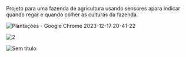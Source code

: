 Projeto para uma fazenda de agricultura usando sensores apara indicar quando regar e quando colher as culturas da fazenda.




![Plantações - Google Chrome 2023-12-17 20-41-22](https://github.com/danieldevoliveira/Fazenda/assets/149846821/dbc7629e-ee04-4197-8f23-45f095c028bd)


![2](https://github.com/danieldevoliveira/Fazenda/assets/149846821/72b7f630-45f9-4a94-9683-fb119fefbc90)


![Sem título](https://github.com/danieldevoliveira/Fazenda/assets/149846821/8c31e262-6fe4-474a-a645-e6a6293cb026)

